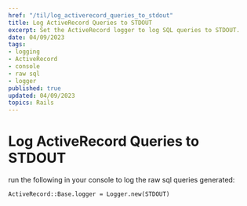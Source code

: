 ```yaml
---
href: "/til/log_activerecord_queries_to_stdout"
title: Log ActiveRecord Queries to STDOUT
excerpt: Set the ActiveRecord logger to log SQL queries to STDOUT.
date: 04/09/2023
tags:
- logging
- ActiveRecord
- console
- raw sql
- logger
published: true
updated: 04/09/2023
topics: Rails
---
```


# Log ActiveRecord Queries to STDOUT

run the following in your console to log the raw sql queries generated:  

`ActiveRecord::Base.logger = Logger.new(STDOUT)`